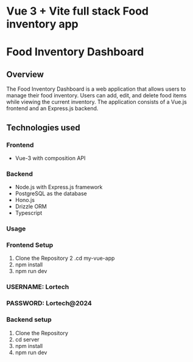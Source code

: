 
# Vue 3 + Vite full stack Food inventory app


# Food Inventory Dashboard
## Overview
The Food Inventory Dashboard is a web application that allows users to manage their food inventory. Users can add, edit, and delete food items while viewing the current inventory. The application consists of a Vue.js frontend and an Express.js backend.


## Technologies used
### Frontend  
* Vue-3 with composition API
### Backend
* Node.js with Express.js framework
* PostgreSQL as the database
* Hono.js
* Drizzle ORM
* Typescript
 ### Usage
### Frontend Setup
1. Clone the Repository
2 .cd my-vue-app
3. npm install
4. npm run dev
 ### USERNAME: Lortech
 ### PASSWORD: Lortech@2024
### Backend setup
1. Clone the Repository
2. cd server
3. npm install
4. npm run dev

